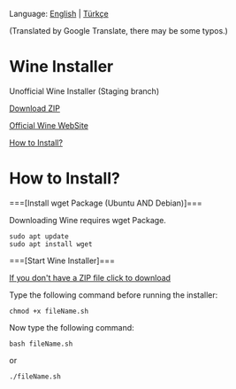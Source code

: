 Language: [English](https://github.com/OverdueWeevil2/Wine-Installer/blob/main/README.md#readme) | [Türkçe](https://github.com/OverdueWeevil2/Wine-Installer/blob/main/BENİOKU.md#readme)

(Translated by Google Translate, there may be some typos.)
# Wine Installer
Unofficial Wine Installer (Staging branch)

[Download ZIP](https://github.com/OverdueWeevil2/Wine-Installer/archive/main.zip)

[Official Wine WebSite](https://winehq.org)

[How to Install?](#how-to-install)

# How to Install?
===[Install wget Package (Ubuntu AND Debian)]===

Downloading Wine requires wget Package.

    sudo apt update
    sudo apt install wget
    
===[Start Wine Installer]===

[If you don't have a ZIP file click to download](https://github.com/OverdueWeevil2/Wine-Installer/archive/main.zip)

Type the following command before running the installer:

    chmod +x fileName.sh
Now type the following command:

    bash fileName.sh
or

    ./fileName.sh
